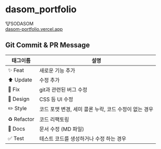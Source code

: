 # dasom_portfolio

🐮SODASOM <br />
[dasom-portfolio.vercel.app](https://dasom-portfolio.vercel.app/about)

## Git Commit & PR Message

| 태그이름    | 설명                                                  |
| ----------- | ----------------------------------------------------- |
| ✨ Feat     | 새로운 기능 추가                                      |
| ⬆️ Update   | 수정 추가                                             |
| 🐛 Fix      | git과 관련된 버그 수정                                |
| 🎨 Design   | CSS 등 UI 수정                                        |
| ✏️ Style    | 코드 포맷 변경, 세미 콜론 누락, 코드 수정이 없는 경우 |
| ♻️ Refactor | 코드 리팩토링                                         |
| 📝 Docs     | 문서 수정 (MD 파일)                                   |
| ✅ Test     | 테스트 코드를 생성하거나 수정 하는 경우               |
